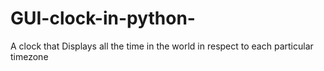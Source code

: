 # GUI-clock-in-python-
A clock that Displays all the time in the world in respect to each particular timezone
